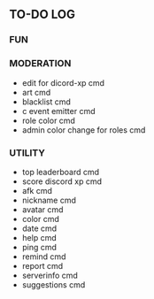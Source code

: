## TO-DO LOG

### FUN

### MODERATION
- edit for dicord-xp cmd
- art cmd
- blacklist cmd
- c event emitter cmd
- role color cmd
- admin color change for roles cmd

### UTILITY
- top leaderboard cmd
- score discord xp cmd
- afk cmd
- nickname cmd
- avatar cmd
- color cmd
- date cmd 
- help cmd
- ping cmd
- remind cmd
- report cmd
- serverinfo cmd
- suggestions cmd

